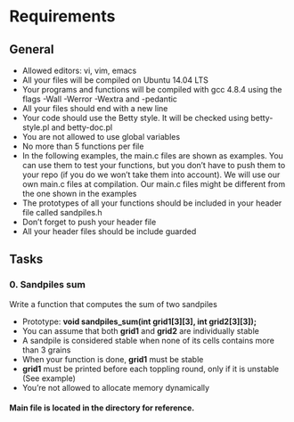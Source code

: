 # Requirements

## General

* Allowed editors: vi, vim, emacs
* All your files will be compiled on Ubuntu 14.04 LTS
* Your programs and functions will be compiled with gcc 4.8.4 using the flags -Wall -Werror -Wextra and -pedantic
* All your files should end with a new line
* Your code should use the Betty style. It will be checked using betty-style.pl and betty-doc.pl
* You are not allowed to use global variables
* No more than 5 functions per file
* In the following examples, the main.c files are shown as examples. You can use them to test your functions, but you don’t have to push them to your repo (if you do we won’t take them into account). We will use our own main.c files at compilation. Our main.c files might be different from the one shown in the examples
* The prototypes of all your functions should be included in your header file called sandpiles.h
* Don’t forget to push your header file
* All your header files should be include guarded



## Tasks

### 0. Sandpiles sum

Write a function that computes the sum of two sandpiles

- Prototype: <b>void sandpiles_sum(int grid1[3][3], int grid2[3][3]);</b>
- You can assume that both <b>grid1</b> and <b>grid2</b> are individually stable
- A sandpile is considered stable when none of its cells contains more than 3 grains
- When your function is done, <b>grid1</b> must be stable
- <b>grid1</b> must be printed before each toppling round, only if it is unstable (See example)
- You’re not allowed to allocate memory dynamically


#### Main file is located in the directory for reference.